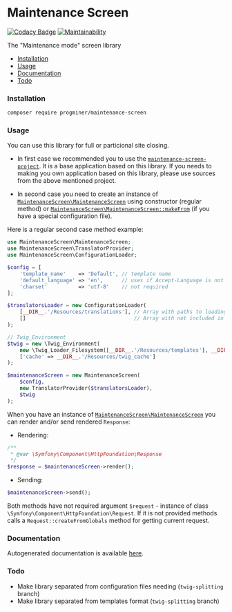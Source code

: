 # Maintenance Screen

[![Codacy Badge](https://api.codacy.com/project/badge/Grade/1124b9270e0145fd9b61ff1d19a822ac)](https://www.codacy.com/app/ProgMiner/maintenance-screen?utm_source=github.com&amp;utm_medium=referral&amp;utm_content=ProgMiner/maintenance-screen&amp;utm_campaign=Badge_Grade)
[![Maintainability](https://api.codeclimate.com/v1/badges/445ff68081083b77ff4b/maintainability)](https://codeclimate.com/github/ProgMiner/maintenance-screen/maintainability)

The "Maintenance mode" screen library

- [Installation](#installation)
- [Usage](#usage)
- [Documentation](#documentation)
- [Todo](#todo)

### Installation

```bash
composer require progminer/maintenance-screen
```

### Usage

You can use this library for full or particional site closing.

- In first case we recommended you to use the [`maintenance-screen-project`](https://packagist.org/packages/progminer/maintenance-screen-project).
It is a base application based on this library.
If you needs to making you own application based on this library, please use sources from the above mentioned project.

- In second case you need to create an instance of [`MaintenanceScreen\MaintenanceScreen`](https://progminer.github.io/maintenance-screen/MaintenanceScreen/MaintenanceScreen.html) using constructor (regular method) or [`MaintenanceScreen\MaintenanceScreen::makeFrom`](https://progminer.github.io/maintenance-screen/MaintenanceScreen/MaintenanceScreen.html#method_makeFrom) (if you have a special configuration file).

Here is a regular second case method example:
```php
use MaintenanceScreen\MaintenanceScreen;
use MaintenanceScreen\TranslatorProvider;
use MaintenanceScreen\ConfigurationLoader;

$config = [
    'template_name'    => 'Default', // template name
    'default_language' => 'en',      // uses if Accept-Language is not provided
    'charset'          => 'utf-8'    // not required
];

$translatorsLoader = new ConfigurationLoader(
    [__DIR__.'/Resources/translations'], // Array with paths to loading translation files (not required)
    []                                   // Array with not included in library loaders (not required)
);

// Twig_Environment
$twig = new \Twig_Environment(
    new \Twig_Loader_Filesystem([__DIR__.'/Resources/templates'], __DIR__),
    ['cache' => __DIR__.'/Resources/twig_cache']
);

$maintenanceScreen = new MaintenanceScreen(
    $config,
    new TranslatorProvider($translatorsLoader),
    $twig
);
```

When you have an instance of [`MaintenanceScreen\MaintenanceScreen`](https://progminer.github.io/maintenance-screen/MaintenanceScreen/MaintenanceScreen.html) you can render and/or send rendered `Response`:

- Rendering:
```php
/**
 * @var \Symfony\Component\HttpFoundation\Response
 */
$response = $maintenanceScreen->render();
```
- Sending:
```php
$maintenanceScreen->send();
```

Both methods have not required argument `$request` - instance of class `\Symfony\Component\HttpFoundation\Request`.
If it is not provided methods calls a `Request::createFromGlobals` method for getting current request.

### Documentation

Autogenerated documentation is available [here](https://progminer.github.io/maintenance-screen/).

### Todo

- Make library separated from configuration files needing (`twig-splitting` branch)
- Make library separated from templates format (`twig-splitting` branch)
